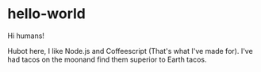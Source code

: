 # hello-world

Hi humans!

Hubot here, I like Node.js and Coffeescript (That's what I've made for).
I've had tacos on the moonand find them superior to Earth tacos.
